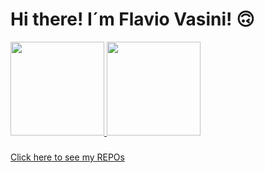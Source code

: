 ### 

<div>
  <h1>Hi there!   I´m Flavio Vasini! 🙃</h1>
  <a href="https://github.com/Vasini25">
  <img height="150em" src="https://github-readme-stats.vercel.app/api?username=Vasini25&show_icons=true&theme=tokyonight&include_all_commits=true&count_private=true"/>
  <img height="150em" src="https://github-readme-stats.vercel.app/api/top-langs/?username=Vasini25&layout=compact&langs_count=7&theme=tokyonight"/>
  </a>
</div>

###

<div>  
  <a href="https://github.com/Vasini25?tab=repositories">
    Click here to see my REPOs
  </a>
</div>
